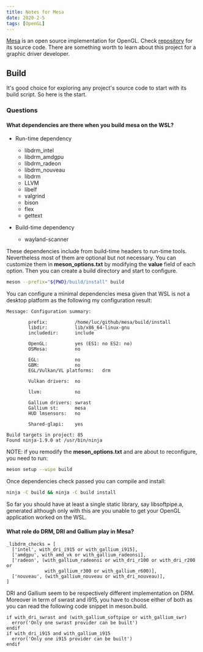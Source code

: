 ```yaml
---
title: Notes for Mesa
date: 2020-2-5
tags: [OpenGL]
---
```

[Mesa](https://mesa3d.org/) is an open source implementation for OpenGL. Check [repository](https://gitlab.freedesktop.org/mesa/mesa) for its source code. There are something worth to learn about this project for a graphic driver developer.

## Build
It's good choice for exploring any project's source code to start with its build script. So here is the start.

### Questions

#### What dependencies are there when you build mesa on the WSL?

* Run-time dependency
    - libdrm_intel
    - libdrm_amdgpu
    - libdrm_radeon
    - libdrm_nouveau
    - libdrm
    - LLVM
    - libelf
    - valgrind
    - bison
    - flex
    - gettext

* Build-time dependency
    - wayland-scanner

These dependencies include from build-time headers to run-time tools. Nevertheless most of them are optional but not necessary. You can customize them in **meson_options.txt** by modifying the **value** field of each option. Then you can create a build directory and start to configure.

``` bash
meson --prefix="${PWD}/build/install" build
```
You can configure a minimal dependencies mesa given that WSL is not a desktop platform as the following my configuration result:

```
Message: Configuration summary:
        
        prefix:          /home/luc/github/mesa/build/install
        libdir:          lib/x86_64-linux-gnu
        includedir:      include
        
        OpenGL:          yes (ES1: no ES2: no)
        OSMesa:          no
        
        EGL:             no
        GBM:             no
        EGL/Vulkan/VL platforms:   drm
        
        Vulkan drivers:  no
        
        llvm:            no
        
        Gallium drivers: swrast
        Gallium st:      mesa
        HUD lmsensors:   no
        
        Shared-glapi:    yes

Build targets in project: 85
Found ninja-1.9.0 at /usr/bin/ninja
```
NOTE: if you remodify the **meson_options.txt** and are about to reconfigure, you need to run:

``` bash
meson setup --wipe build
```

Once dependencies check passed you can compile and install:

``` bash
ninja -C build && ninja -C build install
```
So far you should have at least a single static library, say libsoftpipe.a, generated although only with this are you unable to get your OpenGL application worked on the WSL.

#### What role do DRM, DRI and Gallium play in Mesa? 

``` meson
_libdrm_checks = [
  ['intel', with_dri_i915 or with_gallium_i915],
  ['amdgpu', with_amd_vk or with_gallium_radeonsi],
  ['radeon', (with_gallium_radeonsi or with_dri_r100 or with_dri_r200 or
              with_gallium_r300 or with_gallium_r600)],
  ['nouveau', (with_gallium_nouveau or with_dri_nouveau)],
]
```

DRI and Gallium seem to be respectively different implementation on DRM. Moreover in term of swrast and i915, you have to choose either of both as you can read the following code snippet in meson.build.

``` meson
if with_dri_swrast and (with_gallium_softpipe or with_gallium_swr)
  error('Only one swrast provider can be built')
endif
if with_dri_i915 and with_gallium_i915
  error('Only one i915 provider can be built')
endif
```

